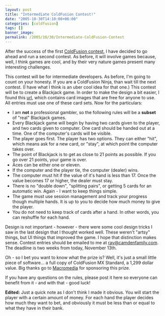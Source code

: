 ```yaml
---
layout: post
title: "Intermediate ColdFusion Contest!"
date: "2005-10-30T14:10:00+06:00"
categories: [coldfusion]
tags: []
banner_image: 
permalink: /2005/10/30/Intermediate-ColdFusion-Contest
---
```


After the success of the first <a href="http://ray.camdenfamily.com/index.cfm/2005/9/20/Contest-Shall-We-Play-a-Game">ColdFusion contest</a>, I have decided to go ahead and run a second contest. As before,  it will involve games because, well, I think games are cool, and by their very nature games present many interesting challenges. 

This contest will be for intermediate developers. As before, I'm going to count on your honesty. If you are a ColdFusion Ninja, than wait till the next contest. (I have what I think is an uber cool idea for that one.) This contest will be to create a Blackjack game. In order to make the design a bit easier, I found this <a href="http://www.jfitz.com/cards/">url</a>, which contains card images that are free for anyone to use. All entries must use one of these card sets. Now for the particulars:

<ul>
<li>I am <b>not</b> a professional gambler, so the following rules will be a <b>subset</b> of "real" Blackjack games. 
<li>Every Blackjack game will begin by having two cards given to the player, and two cards given to computer. One card should be handed out at a time. One of the computer's cards will be visible.
<li>The player goes first. The player has two options. They can either "hit", which means ask for a new card, or "stay", at which point the computer takes over.
<li>The point of Blackjack is to get as close to 21 points as possible. If you go over 21 points, your game is over.
<li>Aces can be either one or eleven.
<li>If the computer and the player tie, the computer (dealer) wins.
<li>The computer must hit if the value of it's hand is less than 17. Once the value becomes 17 or higher, the dealer must stay.
<li>There is no "double down", "splitting pairs", or getting 5 cards for an automatic win. Again - I want to keep things simple.
<li>The game must use session management and track your progress though multiple hands. It is up to you to decide how much money to give the player.
<li>You do not need to keep track of cards after a hand. In other words, you can reshuffle for each hand.
</ul>

Design is not important - however - there were some cool design tricks I saw in the last design that I thought worked well. These weren't "artsy" things, but UI things that improved the game. I hope that distinction makes sense. Contest entries should be emailed to me at ray@camdenfamily.com. The deadline is two weeks from today, November 13th.

Oh - so I bet you want to know what the prize is? Well, it's just a small little piece of software... a full copy of ColdFusion MX Standard, a 1,299 dollar value. Big thanks go to <a href="http://www.macromedia.com">Macromedia</a> for sponsoring this prize. 

If you have any questions on the rules, please post it here so everyone can benefit from it - and with that - good luck!

<b>Edited:</b> Just a quick note as I don't think I made it obvious. You will start the player with a certain amount of money. For each hand the player decides how much they want to bet, and obviously it must be less than or equal to what they have in their bank.